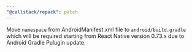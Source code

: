 ```yaml
---
"@callstack/repack": patch
---
```


Move `namespace` from AndroidManifest.xml file to `android/build.gradle` which will be required starting from React Native version 0.73.x due to Android Gradle Pulugin update.
